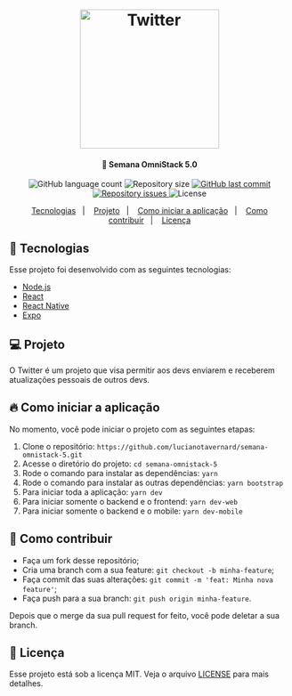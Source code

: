 <h1 align="center">
  <img alt="Twitter" title="#Twitter" src=".github/logo.png" width="250px" />
</h1>

<h4 align="center">
  🚀 Semana OmniStack 5.0
</h4>

<p align="center">
  <img alt="GitHub language count" src="https://img.shields.io/github/languages/count/lucianotavernard/semana-omnistack-5">

  <img alt="Repository size" src="https://img.shields.io/github/repo-size/lucianotavernard/semana-omnistack-5">

  <a href="https://github.com/lucianotavernard/semana-omnistack-5/commits/master">
    <img alt="GitHub last commit" src="https://img.shields.io/github/last-commit/lucianotavernard/semana-omnistack-5">
  </a>

  <a href="https://github.com/lucianotavernard/semana-omnistack-5/issues">
    <img alt="Repository issues" src="https://img.shields.io/github/issues/lucianotavernard/semana-omnistack-5">
  </a>

  <img alt="License" src="https://img.shields.io/badge/license-MIT-brightgreen">
</p>

<p align="center">
  <a href="#-tecnologias">Tecnologias</a>&nbsp;&nbsp;&nbsp;|&nbsp;&nbsp;&nbsp;
  <a href="#-projeto">Projeto</a>&nbsp;&nbsp;&nbsp;|&nbsp;&nbsp;&nbsp;
  <a href="#-como-iniciar-a-aplicação">Como iniciar a aplicação</a>&nbsp;&nbsp;&nbsp;|&nbsp;&nbsp;&nbsp;
  <a href="#-como-contribuir">Como contribuir</a>&nbsp;&nbsp;&nbsp;|&nbsp;&nbsp;&nbsp;
  <a href="#-licença">Licença</a>
</p>

## 🚀 Tecnologias

Esse projeto foi desenvolvido com as seguintes tecnologias:

- [Node.js](https://nodejs.org/en/)
- [React](https://reactjs.org/)
- [React Native](https://facebook.github.io/react-native/)
- [Expo](https://expo.io/)

## 💻 Projeto

O Twitter é um projeto que visa permitir aos devs enviarem e receberem atualizações pessoais de outros devs.

## 🔥 Como iniciar a aplicação

No momento, você pode iniciar o projeto com as seguintes etapas:

1. Clone o repositório: `https://github.com/lucianotavernard/semana-omnistack-5.git`
2. Acesse o diretório do projeto: `cd semana-omnistack-5`
3. Rode o comando para instalar as dependências: `yarn`
4. Rode o comando para instalar as outras dependências: `yarn bootstrap`
5. Para iniciar toda a aplicação: `yarn dev`
6. Para iniciar somente o backend e o frontend: `yarn dev-web`
6. Para iniciar somente o backend e o mobile: `yarn dev-mobile`

## 🤔 Como contribuir

- Faça um fork desse repositório;
- Cria uma branch com a sua feature: `git checkout -b minha-feature`;
- Faça commit das suas alterações: `git commit -m 'feat: Minha nova feature'`;
- Faça push para a sua branch: `git push origin minha-feature`.

Depois que o merge da sua pull request for feito, você pode deletar a sua branch.

## 📝 Licença

Esse projeto está sob a licença MIT. Veja o arquivo [LICENSE](LICENSE.md) para mais detalhes.
